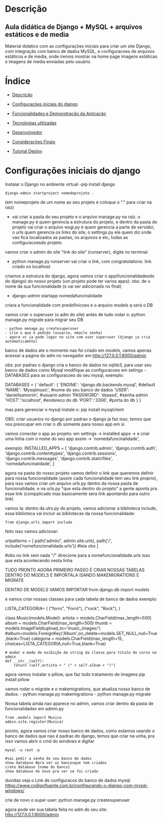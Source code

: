 # Descrição

## Aula didática de Django + MySQL + arquivos estáticos e de media
Material didatico com as configurações iniciais para criar um site Django, com integração com banco de dados MySQL, e configuracoes de arquivos estáticos e de media, onde iremos mostrar na home page imagens estáticas e imagens de media enviadas pelo usuário.

# Índice

* [Descrição](#descrição)
* [Configurações iniciais do django](#configurações-iniciais-do-django)

* [Funcionalidades e Demonstração da Aplicação](#funcionalidades-e-demonstração-da-aplicação)
* [Tecnologias utilizadas](#tecnologias-utilizadas)
* [Desenvolvedor](#desenvolvedor)
* [Considerações Finais](#considerações-finais)
* [Tutorial Deploy](#tutorial-deploy)

# Configurações iniciais do django

Instalar o Django no ambiente virtual
    -pip install django


    django-admin startproject nomedoprojeto . 
(em nomeprojeto de um nome ao seu projeto e coloque o "." para criar na raiz)
- vai criar a pasta do seu projeto e o arquivo manage.py na raiz. o manage.py é quem gerencia a estrutura do projeto, e dentro da pasta do projeto vai criar o arquivo wsgi.py é quem gerencia a parte de servidor, o urls quem gerencia os links do site, o settings.py ele quem diz onde vao fica localizados as pastas, os arquivos e etc, todas as configuracoesdo projeto.






vamos criar o admin do site "link do site" (runserver), digite no terminal:
- python manage.py runserver
vai criar o link, com congratulations. link criado no localhost







criamos a estrutura do django, agora vamos criar o app(funcionalidadesdo do django) do nosso projeto (um projeto pode ter varios apps):
obs: de o nome da sua funcionalidade (s vai ser adicionado no final)

- django-admin startapp nomedafuncinalidade 

criara a funcionalidade com predefinicoes e o arquivo models q será o DB



vamos criar o superuser (o adm do site)
antes de tudo rodar o: python manage.py migrate para migrar seu DB
	
    - python manage.py createsuperuser
    - crie o que é pedido (usuario, emaile senha)
    - agora vc ja pode logar no site com user superuser (django ja cria automaticamnte)
banco de dados ate o momento nao foi criado em models, vamos apenas acessar a pagina do adm no navegador em http://127.0.0.1:8000/admin

obs: por padrao o django cria o banco de dados no sqlite3, para usar seu banco de dados como Mysql modifique as configuracoes em setings - DATABASES para as configuracoes do seu mysql, exemplo:

DATABASES = {
    'default': {
        'ENGINE': 'django.db.backends.mysql', #default
        'NAME': 'Mysqlmusic', #nome do seu banco de dados
        'USER': 'daniellsamorim', #usuario admin
        'PASSWORD': 'dsaasd', #senha admin
        'HOST':'localhost', #endereco do db
        'PORT':'3306', #porta do db
    }
}

mas para gerenciar o mysql instale o:
	pip install mysqlclient 

OBS: criar usuarios no django por padrao o django ja faz isso, temos que nos preocupar em criar o db somente para nosso app em si.




vamos conectar o app ao projeto: 
em settings ->  installed apps -> e criar uma linha com o nome do seu app assim -> 'nomedafuncinalidade',

exemplo:
INSTALLED_APPS = [
    'django.contrib.admin',
    'django.contrib.auth',
    'django.contrib.contenttypes',
    'django.contrib.sessions',
    'django.contrib.messages',
    'django.contrib.staticfiles',
    'nomedafuncinalidade',
]




agora na pasta do nosso projeto vamos definir o link que queremos definir para nossa funcionalidade (assim cada funcionalidade tem seu link proprio), para isso vamos criar um arquivo urls.py dentro da nossa pasta de funcionalidade, e na urls.py "que esta dentro do projeto" a gente aponta pra esse link (compplicado mas basicamente sera link apontando para outro link)

vamos la:
dentro da ulrs.py do projeto, vamos adicionar a biblioteca include, essa biblioteca vai incluir as bibliotecas da nossa funcionalidade:

	from django.urls import include 

feito isso vamos adicionar:

urlpatterns = [
    path('admin/', admin.site.urls),
    path('/', include('nomefuncionalidade.urls')) #leia obs
]


#obs no link sem nada "/" direcione para a nomefuncionalidade.urls isso que esta acontecendo nesta linha


TUDO PRONTO AGORA PRIMEIRO PASSO É CRIAR NOSSAS TABELAS DENTRO DO MODELS
E IMPORTALA ISANDO MAKEMIGRATIONS E MIGRATE


DENTRO DE MODELS VAMOS IMPORTAR 
	 from django.db import models


e vamos criar nossas classes para cada tabela de banco de dados
exemplo:

LISTA_CATEGORIA= (
    ("forro", "Forró"),
    ("rock", "Rock"),
)

class Music(models.Model):
    artista = models.CharField(max_length=500)
    album = models.CharField(max_length=500)
    thumb = models.ImageField(upload_to='music_images/')
    #album=models.ForeignKey('Album',on_delete=models.SET_NULL,null=True,blank=True)
    categoria = models.CharField(max_length=15, choices=LISTA_CATEGORIA,null=True,blank=True)


    # mudar o modo de exibição da string da classe para titulo do curso no admin
    def __str__(self):
        return (self.artista + " (" + self.album + ")")





agora vamos instalar o pillow, que faz todo tratamento de imagens
	pip install pillow



vamos rodar o migrate e o makemigrations, que atualiza nosso banco de dados:
	- python manage.py makemigrations
    - python manage.py migrate


Nossa tabela ainda nao aparece no admin, vamos criar dentro da pasta de funcionalidades em admin.py 

	from .models import Musica
	admin.site.register(Musica)


pronto, agora vamos criar nosso banco de dados, como estamos usando o banco de dados que nao é padrao do django, temos que criar na unha, pra isso vamos abrir o cmd do windows e digitar

	mysql -u root -p

	#vai pedir a senha do seu banco de dados
	show database #pra ver os bancosque tem criados
	crate database [nome do banco]
	show database de novo pra ver se foi criado

	
duvidas veja o Link de configuracos do banco de dados mysql:	
https://www.codigofluente.com.br/configurando-o-django-com-mysql-windows/

crie de novo o super user:
	python manage.py createsuperuser

agora pode ver sua tabela feita no adm do seu site:
	http://127.0.0.1:8000/admin




